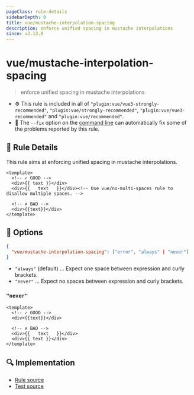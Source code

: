 ```yaml
---
pageClass: rule-details
sidebarDepth: 0
title: vue/mustache-interpolation-spacing
description: enforce unified spacing in mustache interpolations
since: v3.13.0
---
```

# vue/mustache-interpolation-spacing
> enforce unified spacing in mustache interpolations

- :gear: This rule is included in all of `"plugin:vue/vue3-strongly-recommended"`, `"plugin:vue/strongly-recommended"`, `"plugin:vue/vue3-recommended"` and `"plugin:vue/recommended"`.
- :wrench: The `--fix` option on the [command line](https://eslint.org/docs/user-guide/command-line-interface#fixing-problems) can automatically fix some of the problems reported by this rule.

## :book: Rule Details

This rule aims at enforcing unified spacing in mustache interpolations.

<eslint-code-block fix :rules="{'vue/mustache-interpolation-spacing': ['error']}">

```vue
<template>
  <!-- ✓ GOOD -->
  <div>{{ text }}</div>
  <div>{{   text   }}</div><!-- Use vue/no-multi-spaces rule to disallow multiple spaces. -->

  <!-- ✗ BAD -->
  <div>{{text}}</div>
</template>
```

</eslint-code-block>

## :wrench: Options

```json
{
  "vue/mustache-interpolation-spacing": ["error", "always" | "never"]
}
```

- `"always"` (default) ... Expect one space between expression and curly brackets.
- `"never"` ... Expect no spaces between expression and curly brackets.

### `"never"`

<eslint-code-block fix :rules="{'vue/mustache-interpolation-spacing': ['error', 'never']}">

```vue
<template>
  <!-- ✓ GOOD -->
  <div>{{text}}</div>

  <!-- ✗ BAD -->
  <div>{{   text   }}</div>
  <div>{{ text }}</div>
</template>
```

</eslint-code-block>

## :mag: Implementation

- [Rule source](https://github.com/vuejs/eslint-plugin-vue/blob/master/lib/rules/mustache-interpolation-spacing.js)
- [Test source](https://github.com/vuejs/eslint-plugin-vue/blob/master/tests/lib/rules/mustache-interpolation-spacing.js)
